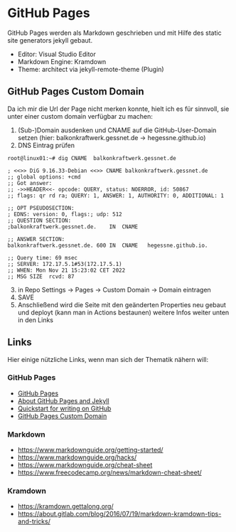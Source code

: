 # GitHub Pages
GitHub Pages werden als Markdown geschrieben und mit Hilfe des static site generators jekyll gebaut.
* Editor: Visual Studio Editor
* Markdown Engine: Kramdown
* Theme: architect via jekyll-remote-theme (Plugin)

## GitHub Pages Custom Domain
Da ich mir die Url der Page nicht merken konnte, hielt ich es für sinnvoll, sie unter einer custom domain verfügbar zu machen:
1. (Sub-)Domain ausdenken und CNAME auf die GitHub-User-Domain setzen (hier: balkonkraftwerk.gessnet.de -> hegessne.github.io)
2. DNS Eintrag prüfen
```
root@linux01:~# dig CNAME  balkonkraftwerk.gessnet.de

; <<>> DiG 9.16.33-Debian <<>> CNAME balkonkraftwerk.gessnet.de
;; global options: +cmd
;; Got answer:
;; ->>HEADER<<- opcode: QUERY, status: NOERROR, id: 50867
;; flags: qr rd ra; QUERY: 1, ANSWER: 1, AUTHORITY: 0, ADDITIONAL: 1

;; OPT PSEUDOSECTION:
; EDNS: version: 0, flags:; udp: 512
;; QUESTION SECTION:
;balkonkraftwerk.gessnet.de.	IN	CNAME

;; ANSWER SECTION:
balkonkraftwerk.gessnet.de. 600	IN	CNAME	hegessne.github.io.

;; Query time: 69 msec
;; SERVER: 172.17.5.1#53(172.17.5.1)
;; WHEN: Mon Nov 21 15:23:02 CET 2022
;; MSG SIZE  rcvd: 87
```
3. in Repo Settings -> Pages -> Custom Domain -> Domain eintragen
4. SAVE
5. Anschließend wird die Seite mit den geänderten Properties neu gebaut und deployt (kann man in Actions bestaunen)
weitere Infos weiter unten in den Links

## Links
Hier einige nützliche Links, wenn man sich der Thematik nähern will:
### GitHub Pages
* [GitHub Pages](https://docs.github.com/en/pages)
* [About GitHub Pages and Jekyll](https://docs.github.com/en/pages/setting-up-a-github-pages-site-with-jekyll/about-github-pages-and-jekyll)
* [Quickstart for writing on GitHub](https://docs.github.com/en/get-started/writing-on-github/getting-started-with-writing-and-formatting-on-github/quickstart-for-writing-on-github)
* [GitHub Pages Custom Domain](https://docs.github.com/en/pages/configuring-a-custom-domain-for-your-github-pages-site/managing-a-custom-domain-for-your-github-pages-site)
### Markdown
* https://www.markdownguide.org/getting-started/
* https://www.markdownguide.org/hacks/
* https://www.markdownguide.org/cheat-sheet
* https://www.freecodecamp.org/news/markdown-cheat-sheet/

### Kramdown
* https://kramdown.gettalong.org/
* https://about.gitlab.com/blog/2016/07/19/markdown-kramdown-tips-and-tricks/
